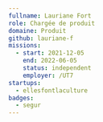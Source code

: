 ```yaml
---
fullname: Lauriane Fort
role: Chargée de produit
domaine: Produit
github: lauriane-f
missions:
  - start: 2021-12-05
    end: 2022-06-05
    status: independent
    employer: /UT7
startups:
  - ellesfontlaculture
badges:
  - segur
---
```


